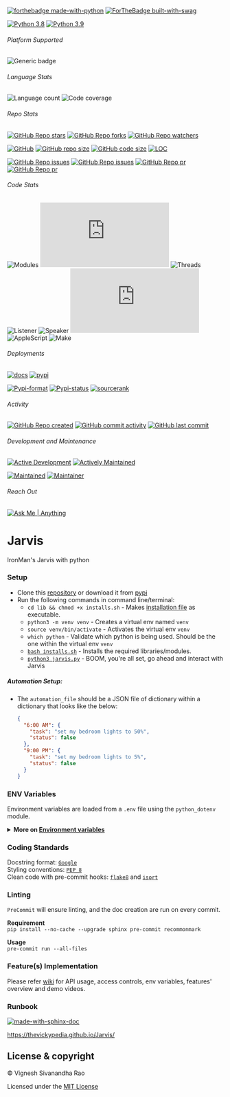 [![forthebadge made-with-python](http://ForTheBadge.com/images/badges/made-with-python.svg)](https://www.python.org/)
[![ForTheBadge built-with-swag](http://ForTheBadge.com/images/badges/built-with-swag.svg)](https://github.com/thevickypedia/Jarvis)

[![Python 3.8](https://img.shields.io/badge/python-3.8-orange.svg)](https://www.python.org/downloads/release/python-385/)
[![Python 3.9](https://img.shields.io/badge/python-3.9-blue.svg)](https://www.python.org/downloads/release/python-391/)

###### Platform Supported
![Generic badge](https://img.shields.io/badge/Platform-MacOS-1f425f.svg)

###### Language Stats
![Language count](https://img.shields.io/github/languages/count/thevickypedia/Jarvis)
![Code coverage](https://img.shields.io/github/languages/top/thevickypedia/Jarvis)

###### Repo Stats
[![GitHub Repo stars](https://img.shields.io/github/stars/thevickypedia/Jarvis)](https://api.github.com/repos/thevickypedia/Jarvis)
[![GitHub Repo forks](https://img.shields.io/github/forks/thevickypedia/Jarvis)](https://api.github.com/repos/thevickypedia/Jarvis)
[![GitHub Repo watchers](https://img.shields.io/github/watchers/thevickypedia/Jarvis)](https://api.github.com/repos/thevickypedia/Jarvis)

[![GitHub](https://img.shields.io/github/license/thevickypedia/Jarvis)](LICENSE)
[![GitHub repo size](https://img.shields.io/github/repo-size/thevickypedia/Jarvis)](https://api.github.com/repos/thevickypedia/Jarvis)
[![GitHub code size](https://img.shields.io/github/languages/code-size/thevickypedia/Jarvis)](https://api.github.com/repos/thevickypedia/Jarvis)
[![LOC](https://img.shields.io/tokei/lines/github/thevickypedia/Jarvis)](https://api.github.com/repos/thevickypedia/Jarvis)

[![GitHub Repo issues](https://img.shields.io/github/issues-closed-raw/thevickypedia/Jarvis)](https://api.github.com/repos/thevickypedia/Jarvis)
[![GitHub Repo issues](https://img.shields.io/github/issues-raw/thevickypedia/Jarvis)](https://api.github.com/repos/thevickypedia/Jarvis)
[![GitHub Repo pr](https://img.shields.io/github/issues-pr-closed-raw/thevickypedia/Jarvis)](https://api.github.com/repos/thevickypedia/Jarvis)
[![GitHub Repo pr](https://img.shields.io/github/issues-pr-raw/thevickypedia/Jarvis)](https://api.github.com/repos/thevickypedia/Jarvis)

###### Code Stats
![Modules](https://img.shields.io/github/search/thevickypedia/Jarvis/module)
![Python](https://img.shields.io/github/search/thevickypedia/Jarvis/.py)
![Threads](https://img.shields.io/github/search/thevickypedia/Jarvis/thread)
![Listener](https://img.shields.io/github/search/thevickypedia/Jarvis/listener)
![Speaker](https://img.shields.io/github/search/thevickypedia/Jarvis/speaker)
![Bash](https://img.shields.io/github/search/thevickypedia/Jarvis/.sh)
![AppleScript](https://img.shields.io/github/search/thevickypedia/Jarvis/.scpt)
![Make](https://img.shields.io/github/search/thevickypedia/Jarvis/Makefile)

###### Deployments
[![docs](https://github.com/thevickypedia/Jarvis/actions/workflows/docs.yml/badge.svg)](https://github.com/thevickypedia/Jarvis/actions/workflows/docs.yml)
[![pypi](https://github.com/thevickypedia/Jarvis/actions/workflows/python-publish.yml/badge.svg)](https://github.com/thevickypedia/Jarvis/actions/workflows/python-publish.yml)

[![Pypi-format](https://img.shields.io/pypi/format/jarvis-ironman)](https://pypi.org/project/jarvis-ironman/#files)
[![Pypi-status](https://img.shields.io/pypi/status/jarvis-ironman)](https://pypi.org/project/jarvis-ironman)
[![sourcerank](https://img.shields.io/librariesio/sourcerank/pypi/jarvis-ironman)](https://libraries.io/pypi/jarvis-ironman)

###### Activity
[![GitHub Repo created](https://img.shields.io/date/1599432310)](https://api.github.com/repos/thevickypedia/Jarvis)
[![GitHub commit activity](https://img.shields.io/github/commit-activity/y/thevickypedia/Jarvis)](https://api.github.com/repos/thevickypedia/Jarvis)
[![GitHub last commit](https://img.shields.io/github/last-commit/thevickypedia/Jarvis)](https://api.github.com/repos/thevickypedia/Jarvis)

###### Development and Maintenance
[![Active Development](https://img.shields.io/badge/Development%20Level-Actively%20Developed-success.svg)](https://github.com/thevickypedia/Jarvis)
[![Actively Maintained](https://img.shields.io/badge/Maintenance%20Level-Actively%20Maintained-success.svg)](https://github.com/thevickypedia/Jarvis)

[![Maintained](https://img.shields.io/maintenance/yes/2021)](https://api.github.com/repos/thevickypedia/Jarvis)
[![Maintainer](https://img.shields.io/badge/Maintained%20By-Vignesh%20Sivanandha%20Rao-blue.svg)](https://vigneshrao.com/)

###### Reach Out
[![Ask Me | Anything ](https://img.shields.io/badge/Ask%20me-Anything-1abc9c.svg)](https://vigneshrao.com/contact)

[comment]: <> ([![Stargazers over time]&#40;https://starchart.cc/thevickypedia/Jarvis.svg&#41;]&#40;https://starchart.cc/thevickypedia/Jarvis&#41;)
[comment]: <> (![Stackoverflow reputation]&#40;https://img.shields.io/stackexchange/stackoverflow/r/13691532&#41;)
[comment]: <> (![Profile views]&#40;https://gpvc.arturio.dev/thevickypedia&#41;)

# Jarvis
IronMan's Jarvis with python

### Setup
   - Clone this [repository](https://github.com/thevickypedia/Jarvis.git) or download it from [pypi](https://pypi.org/project/jarvis-ironman/)
   - Run the following commands in command line/terminal:
        - `cd lib && chmod +x installs.sh` - Makes [installation file](https://git.io/JBnPq) as executable.
        - `python3 -m venv venv` - Creates a virtual env named `venv`
        - `source venv/bin/activate` - Activates the virtual env `venv`
        - `which python` - Validate which python is being used. Should be the one within the virtual env `venv`
        - [`bash installs.sh`](https://git.io/JBnPq) - Installs the required libraries/modules.
        - [`python3 jarvis.py`](https://git.io/JBnPz) - BOOM, you're all set, go ahead and interact with Jarvis

##### Automation Setup:
- The ``automation_file`` should be a JSON file of dictionary within a dictionary that looks like the below:

    ```json
    {
      "6:00 AM": {
        "task": "set my bedroom lights to 50%",
        "status": false
      },
      "9:00 PM": {
        "task": "set my bedroom lights to 5%",
        "status": false
      }
    }
    ```

### ENV Variables
Environment variables are loaded from a `.env` file using the `python_dotenv` module.

<details>
<summary><strong>More on <a href="https://github.com/thevickypedia/Jarvis/wiki#environment-variables">Environment variables</a></strong></summary>

###### Default args
####### [Offline communicator helper](https://thevickypedia.github.io/Jarvis/#jarvis.offline_communicator):
- **offline_port** - Port number to initiate offline communicator on. Defaults to `4483`
- **offline_phrase** - Secure phrase to be used for authentication purpose. Defaults to `jarvis`

####### Accurate Location: (Defaults to the location based on `Public IP`)
- **icloud_user** - iCloud account username.
- **icloud_pass** - iCloud account password.

###### Additional args
- **git_user** - GitHub Username
- **git_pass** - GitHub Token
- **weather_api** - API Key from [openweathermap](https://openweathermap.org/) 
- **news_api** - API Key from [newsapi](https://newsapi.org/docs/client-libraries/python)
- **maps_api** - API Key for maps from [google](https://developers.google.com/maps/documentation/maps-static/get-api-key)
- **gmail_user** - Gmail account username to send and read emails.
- **gmail_pass** - Gmail account password to send and read emails.
- **offline_receive_user** - Alternate gmail account username to send an SMS. (`gmail_user` can be re-used)
- **offline_receive_pass** - Alternate gmail account password to send an SMS. (`gmail_pass` can be re-used)
- **robinhood_user** - Robinhood account username.
- **robinhood_pass** - Robinhood account password.
- **robinhood_qr** - Robinhood login [QR code](https://robinhood.com/account/settings)
- **birthday** - Birth date in the format DD-MM - Example: `24-April`
- **icloud_recovery** - Recovery phone number to activate lost mode on a target device - Example: `+11234567890`
- **phone_number** - To send SMS from Jarvis - Example: `+11234567890`
- **think_id** - API Key from wolfram alpha.
- **root_password** - System password for your `mac` to get the system vitals.

###### Args for [PersonalCloud](https://github.com/thevickypedia/personal_cloud) integration
- **personal_cloud_host** - Directory path which has to shared through the internet.

###### Args to control TV - Applies only for [LGWebOS](https://en.wikipedia.org/wiki/WebOS)
- **tv_client_key** - Client key to [control the TV](https://github.com/thevickypedia/Jarvis/blob/master/helper_functions/tv_controls.py) using `pywebostv` module.
- **tv_mac** - Mac address of the TV which will be retrieved by the `arp` command but just in case.

###### Args for [ip_scanner](https://github.com/thevickypedia/Jarvis/blob/master/helper_functions/ip_scanner.py) - Applies only for [Netgear routers](https://github.com/MatMaul/pynetgear#supported-routers)
- **router_pass** - Router's admin password to get the available devices using `pynetgear` module.
     > Note that this may be done even without the module by simply scanning the whole network.
  > Using the module makes it easier since the devices are already connected to the router.

###### Args for [offline-communicator](https://thevickypedia.com/jarvisoffline)
> Built for a personalized usage.
- **ngrok_auth_key** - Auth token from [ngrok](https://dashboard.ngrok.com/) - Only used for `offline_communicator`
</details>

### Coding Standards
Docstring format: [`Google`](https://google.github.io/styleguide/pyguide.html#38-comments-and-docstrings) <br>
Styling conventions: [`PEP 8`](https://www.python.org/dev/peps/pep-0008/) <br>
Clean code with pre-commit hooks: [`flake8`](https://flake8.pycqa.org/en/latest/) and 
[`isort`](https://pycqa.github.io/isort/)

### Linting
`PreCommit` will ensure linting, and the doc creation are run on every commit.

**Requirement**
<br>
`pip install --no-cache --upgrade sphinx pre-commit recommonmark`

**Usage**
<br>
`pre-commit run --all-files`

### Feature(s) Implementation
Please refer [wiki](https://github.com/thevickypedia/Jarvis/wiki) for API usage, access controls, env variables, 
features' overview and demo videos.

### Runbook
[![made-with-sphinx-doc](https://img.shields.io/badge/Made%20with-Sphinx-1f425f.svg)](https://www.sphinx-doc.org/en/master/man/sphinx-autogen.html)

https://thevickypedia.github.io/Jarvis/

## License & copyright

&copy; Vignesh Sivanandha Rao

Licensed under the [MIT License](LICENSE)
